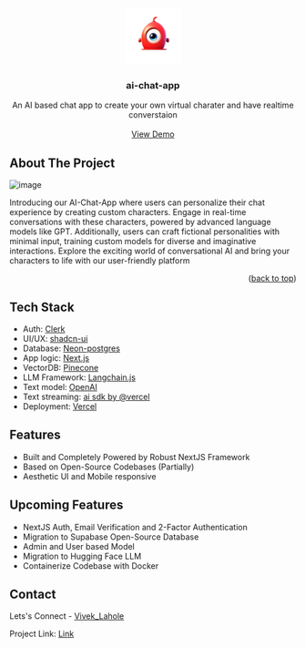 <!-- Improved compatibility of back to top link: See: https://github.com/othneildrew/Best-README-Template/pull/73 -->

<a name="readme-top"></a>

<!--
*** Thanks for checking out the Best-README-Template. If you have a suggestion
*** that would make this better, please fork the repo and create a pull request
*** or simply open an issue with the tag "enhancement".
*** Don't forget to give the project a star!
*** Thanks again! Now go create something AMAZING! :D
-->

<!-- PROJECT LOGO -->

<br />
<div align="center">
  <a href="https://ai-chat-app-dr38.vercel.app/">
    <img src="readme_images\ai-chat-app-logo.png" alt="Logo" width="100" height="100">
  </a>
<h3 align="center">ai-chat-app</h3>

  <p align="center">
    An AI based chat app to create your own virtual charater and have realtime converstaion 
    <br />
    <br />
    <a href="https://ai-chat-app-dr38.vercel.app/">View Demo</a>
  </p>
</div>

<!-- ABOUT THE PROJECT -->

## About The Project

![image](https://github.com/Vivek-Lahole/ai-chat-app/assets/82323706/63b2f53f-504e-4cd7-ba42-a3e30727bbb2)

Introducing our AI-Chat-App where users can personalize their chat experience by creating custom characters. Engage in real-time conversations with these characters, powered by advanced language models like GPT. Additionally, users can craft fictional personalities with minimal input, training custom models for diverse and imaginative interactions. Explore the exciting world of conversational AI and bring your characters to life with our user-friendly platform

<p align="right">(<a href="#readme-top">back to top</a>)</p>

## Tech Stack

- Auth: [Clerk](https://clerk.com/)
- UI/UX: [shadcn-ui](https://ui.shadcn.com/)
- Database: [Neon-postgres](https://console.neon.tech)
- App logic: [Next.js](https://nextjs.org/)
- VectorDB: [Pinecone](https://www.pinecone.io/)
- LLM Framework: [Langchain.js](https://js.langchain.com/docs/)
- Text model: [OpenAI](https://platform.openai.com/docs/models)
- Text streaming: [ai sdk by @vercel](https://github.com/vercel-labs/ai)
- Deployment: [Vercel](https://vercel.com/)

<!-- ROADMAP -->

## Features

- Built and Completely Powered by Robust NextJS Framework
- Based on Open-Source Codebases (Partially)
- Aesthetic UI and Mobile responsive

## Upcoming Features

- NextJS Auth, Email Verification and 2-Factor Authentication
- Migration to Supabase Open-Source Database
- Admin and User based Model
- Migration to Hugging Face LLM
- Containerize Codebase with Docker

<!-- CONTACT -->

## Contact

Lets's Connect - [Vivek_Lahole](https://www.linkedin.com/in/vivek-lahole-4b62581b9/)

Project Link: [Link](https://github.com/Vivek-Lahole)

